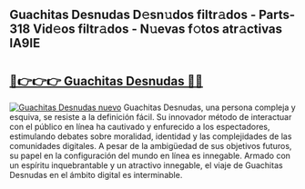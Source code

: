 ## Guachitas Desnudas D𝚎sn𝚞dos filtr𝚊dos - Parts-318 Vid𝚎os filtr𝚊dos - N𝚞evas f𝚘tos atr𝚊ctivas lA9IE

# <h2><a href="http://mbc5kdh.tromn.icu/?c=Guachitas+Desnudas">🔗👉👉👉 Guachitas Desnudas 🔗🔗</a></h2>

[![Guachitas Desnudas nuevo](https://i.imgur.com/pEAQMta.gif)](http://mbc5kdh.tromn.icu/?c=Guachitas+Desnudas)
Guachitas Desnudas, una persona compleja y esquiva, se resiste a la definición fácil. Su innovador método de interactuar con el público en línea ha cautivado y enfurecido a los espectadores, estimulando debates sobre moralidad, identidad y las complejidades de las comunidades digitales. A pesar de la ambigüedad de sus objetivos futuros, su papel en la configuración del mundo en línea es innegable. Armado con un espíritu inquebrantable y un atractivo innegable, el viaje de Guachitas Desnudas en el ámbito digital es interminable.

